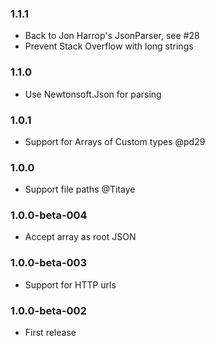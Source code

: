 ### 1.1.1

* Back to Jon Harrop's JsonParser, see #28
* Prevent Stack Overflow with long strings

### 1.1.0

* Use Newtonsoft.Json for parsing

### 1.0.1

* Support for Arrays of Custom types @pd29

### 1.0.0

* Support file paths @Titaye

### 1.0.0-beta-004

* Accept array as root JSON

### 1.0.0-beta-003

* Support for HTTP urls

### 1.0.0-beta-002

* First release